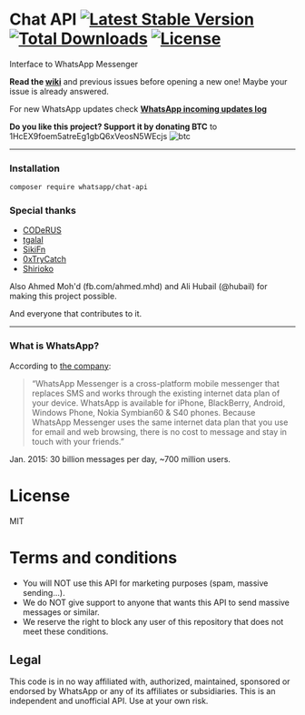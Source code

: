 # Chat API [![Latest Stable Version](https://poser.pugx.org/whatsapp/chat-api/v/stable)](https://packagist.org/packages/whatsapp/chat-api) [![Total Downloads](https://poser.pugx.org/whatsapp/chat-api/downloads)](https://packagist.org/packages/whatsapp/chat-api) [![License](https://poser.pugx.org/whatsapp/chat-api/license)](https://packagist.org/packages/whatsapp/chat-api)

Interface to WhatsApp Messenger

**Read the [wiki](https://github.com/WHAnonymous/Chat-API/wiki)** and previous issues before opening a new one! Maybe your issue is already answered.

For new WhatsApp updates check **[WhatsApp incoming updates log](https://github.com/WHAnonymous/Chat-API/wiki/WhatsApp-incoming-updates)**

**Do you like this project? Support it by donating BTC** to 1HcEX9foem5atreEg1gbQ6xVeosN5WEcjs ![btc](http://www.montrealbitcoin.com/img/favicon.ico)

----------
### Installation

```sh
composer require whatsapp/chat-api
```

### Special thanks

- [CODeRUS](https://github.com/CODeRUS)
- [tgalal](https://github.com/tgalal)
- [SikiFn](https://github.com/SikiFn)
- [0xTryCatch](https://github.com/0xTryCatch)
- [Shirioko](https://github.com/shirioko)

Also Ahmed Moh'd (fb.com/ahmed.mhd) and Ali Hubail (@hubail) for making this project possible.

And everyone that contributes to it.

----------

### What is WhatsApp?
According to [the company](http://www.whatsapp.com/):

> “WhatsApp Messenger is a cross-platform mobile messenger that replaces SMS and works through the existing internet data plan of your device. WhatsApp is available for iPhone, BlackBerry, Android, Windows Phone, Nokia Symbian60 & S40 phones. Because WhatsApp Messenger uses the same internet data plan that you use for email and web browsing, there is no cost to message and stay in touch with your friends.”

Jan. 2015: 30 billion messages per day, ~700 million users.

# License

MIT

# Terms and conditions

- You will NOT use this API for marketing purposes (spam, massive sending...).
- We do NOT give support to anyone that wants this API to send massive messages or similar.
- We reserve the right to block any user of this repository that does not meet these conditions.

## Legal

This code is in no way affiliated with, authorized, maintained, sponsored or endorsed by WhatsApp or any of its affiliates or subsidiaries. This is an independent and unofficial API. Use at your own risk.
